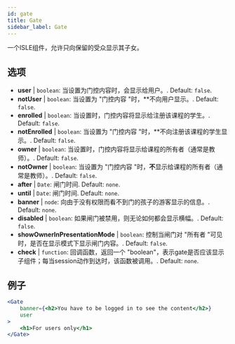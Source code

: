 ```yaml
---
id: gate 
title: Gate
sidebar_label: Gate
---
```


一个ISLE组件，允许只向保留的受众显示其子女。

## 选项

* __user__ | `boolean`: 当设置为门控内容时，会显示给用户。. Default: `false`.
* __notUser__ | `boolean`: 当设置为 "门控内容 "时，**不向用户显示。. Default: `false`.
* __enrolled__ | `boolean`: 当设置时，门控内容将显示给注册该课程的学生。. Default: `false`.
* __notEnrolled__ | `boolean`: 当设置为 "门控内容 "时，**不向注册该课程的学生显示。. Default: `false`.
* __owner__ | `boolean`: 当设置时，门控内容将显示给课程的所有者（通常是教师）。. Default: `false`.
* __notOwner__ | `boolean`: 当设置为 "门控内容 "时，**不**显示给课程的所有者（通常是教师）。. Default: `false`.
* __after__ | `Date`: 闸门时间. Default: `none`.
* __until__ | `Date`: 闸门时间. Default: `none`.
* __banner__ | `node`: 向由于没有权限而看不到门的孩子的游客显示的信息。. Default: `none`.
* __disabled__ | `boolean`: 如果闸门被禁用，则无论如何都会显示横幅。. Default: `false`.
* __showOwnerInPresentationMode__ | `boolean`: 控制当闸门对 "所有者 "可见时，是否在显示模式下显示闸门内容。. Default: `false`.
* __check__ | `function`: 回调函数，返回一个 "boolean"，表示gate是否应该显示子组件；每当session动作到达时，该函数被调用。. Default: `none`.


## 例子

```jsx live
<Gate 
    banner={<h2>You have to be logged in to see the content</h2>}
    user 
>
    <h1>For users only</h1>
</Gate>
``` 



